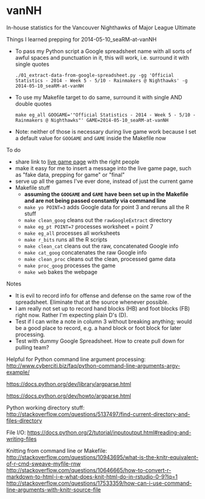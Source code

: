 vanNH
=====

In-house statistics for the Vancouver Nighthawks of Major League Ultimate

Things I learned prepping for 2014-05-10_seaRM-at-vanNH

  * To pass my Python script a Google spreadsheet name with all sorts of awful spaces and punctuation in it, this will work, i.e. surround it with single quotes
  
        ./01_extract-data-from-google-spreadsheet.py -gg 'Official Statistics - 2014 - Week 5 - 5/10 - Rainmakers @ Nighthawks' -g 2014-05-10_seaRM-at-vanNH

  * To use my Makefile target to do same, surround it with single AND double quotes

        make eg_all GOOGAME='"Official Statistics - 2014 - Week 5 - 5/10 - Rainmakers @ Nighthawks"' GAME=2014-05-10_seaRM-at-vanNH

  * Note: neither of those is necessary during live game work because I set a default value for `GOOGAME` and `GAME` inside the Makefile now

To do

  * share link to [live game page](http://www.stat.ubc.ca/~jenny/notOcto/vanNH/vanNH_nowPlaying.html) with the right people
  * make it easy for me to insert a message into the live game page, such as "fake data, prepping for game" or "final"
  * serve up all the games I've ever done, instead of just the current game
  * Makefile stuff
    - __assuming the `GOOGAME` and `GAME` have been set up in the Makefile and are not being passed constantly via command line__
    - `make yo POINT=3` adds Google data for point 3 and reruns all the R stuff
    - `make clean_goog` cleans out the `rawGoogleExtract` directory
    - `make eg_pt POINT=7` processes worksheet = point 7
    - `make eg_all` processes all worksheets
    - `make r_bits` runs all the R scripts
    - `make clean_cat` cleans out the raw, concatenated Google info
    - `make cat_goog` concatenates the raw Google info
    - `make clean_proc` cleans out the clean, processed game data
    - `make proc_goog` processes the game
    - `make web` bakes the webpage

Notes

  * It is evil to record info for offense and defense on the same row of the spreadsheet. Eliminate that at the source whenever possible.
  * I am really not set up to record hand blocks (HB) and foot blocks (FB) right now. Rather I'm expecting plain D's (D).
  * Test if I can write a note in column 3 without breaking anything; would be a good place to record, e.g. a hand block or foot block for later processing.
  * Test with dummy Google Spreadsheet. How to create pull down for pulling team?

Helpful for Python command line argument processing:
http://www.cyberciti.biz/faq/python-command-line-arguments-argv-example/

https://docs.python.org/dev/library/argparse.html

https://docs.python.org/dev/howto/argparse.html

Python working directory stuff:
http://stackoverflow.com/questions/5137497/find-current-directory-and-files-directory

File I/O:
https://docs.python.org/2/tutorial/inputoutput.html#reading-and-writing-files

Knitting from command line or Makefile:
http://stackoverflow.com/questions/10943695/what-is-the-knitr-equivalent-of-r-cmd-sweave-myfile-rnw
http://stackoverflow.com/questions/10646665/how-to-convert-r-markdown-to-html-i-e-what-does-knit-html-do-in-rstudio-0-9?lq=1
http://stackoverflow.com/questions/17533359/how-can-i-use-command-line-arguments-with-knitr-source-file